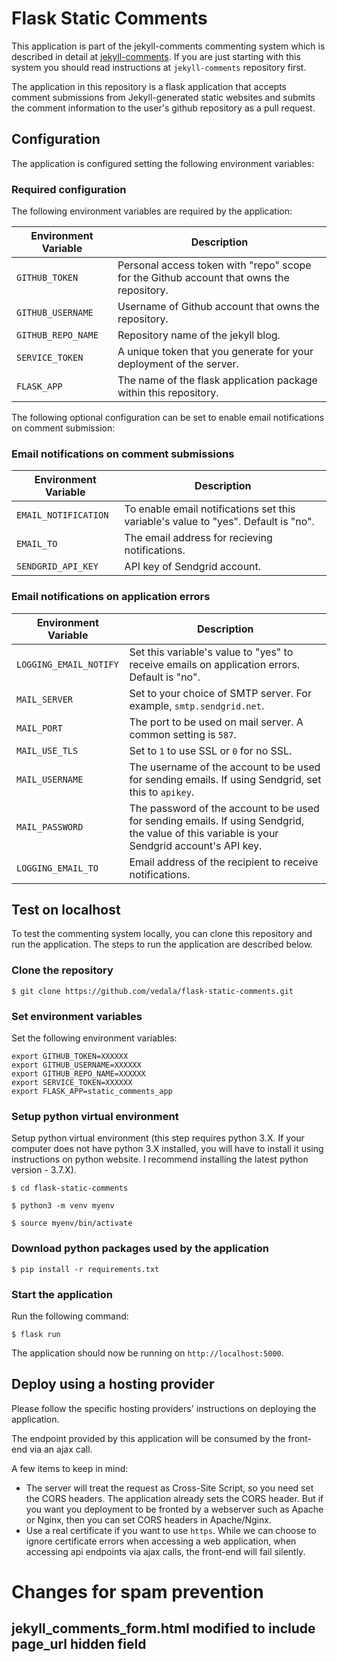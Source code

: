 # Flask Static Comments

This application is part of the jekyll-comments commenting system
which is described in detail at [jekyll-comments](https://github.com/vedala/jekyll-comments.git). If you are just starting with this system you should read instructions at `jekyll-comments` repository first.

The application in this repository is a flask application that accepts comment submissions from Jekyll-generated static websites and submits the comment information to the user's
github repository as a pull request.


## Configuration

The application is configured setting the following environment variables:


### Required configuration

The following environment variables are required by the application:

| Environment Variable | Description |
| --- | --- |
| `GITHUB_TOKEN` | Personal access token with "repo" scope for the Github account that owns the repository.
| `GITHUB_USERNAME` | Username of Github account that owns the repository.
| `GITHUB_REPO_NAME` | Repository name of the jekyll blog.
| `SERVICE_TOKEN` | A unique token that you generate for your deployment of the server.
| `FLASK_APP` | The name of the flask application package within this repository.


The following optional configuration can be set to enable email notifications on
comment submission:

### Email notifications on comment submissions

| Environment Variable | Description |
| --- | --- |
|`EMAIL_NOTIFICATION`| To enable email notifications set this variable's value to "yes". Default is "no".|
|`EMAIL_TO`|The email address for recieving notifications.|
|`SENDGRID_API_KEY`|API key of Sendgrid account.|


### Email notifications on application errors

| Environment Variable | Description |
| --- | --- |
|`LOGGING_EMAIL_NOTIFY`| Set this variable's value to "yes" to receive emails on application errors. Default is "no".|
|`MAIL_SERVER`| Set to your choice of SMTP server. For example, `smtp.sendgrid.net`.|
|`MAIL_PORT`| The port to be used on mail server. A common setting is `587`.|
|`MAIL_USE_TLS`| Set to `1` to use SSL or `0` for no SSL.|
|`MAIL_USERNAME`| The username of the account to be used for sending emails. If using Sendgrid, set this to `apikey`.|
|`MAIL_PASSWORD`| The password of the account to be used for sending emails. If using Sendgrid, the value of this variable is your Sendgrid account's API key.|
|`LOGGING_EMAIL_TO`| Email address of the recipient to receive notifications.|

## Test on localhost

To test the commenting system locally, you can clone this repository and run the application. The steps to run the application are described below.

### Clone the repository

```
$ git clone https://github.com/vedala/flask-static-comments.git
```

### Set environment variables

Set the following environment variables:

```
export GITHUB_TOKEN=XXXXXX
export GITHUB_USERNAME=XXXXXX
export GITHUB_REPO_NAME=XXXXXX
export SERVICE_TOKEN=XXXXXX
export FLASK_APP=static_comments_app
```

### Setup python virtual environment

Setup python virtual environment (this step requires python 3.X. If your computer does
not have python 3.X installed, you will have to install it using instructions on python
website. I recommend installing the latest python version - 3.7.X).

```
$ cd flask-static-comments

$ python3 -m venv myenv

$ source myenv/bin/activate
```

### Download python packages used by the application

```
$ pip install -r requirements.txt
```

### Start the application

Run the following command:

```
$ flask run
```

The application should now be running on `http://localhost:5000`.


## Deploy using a hosting provider

Please follow the specific hosting providers' instructions on deploying the application.

The endpoint provided by this application will be consumed by the front-end via
an ajax call.

A few items to keep in mind:

* The server will treat the request as Cross-Site Script, so you need set the CORS headers. The application already sets the CORS header. But if you want you deployment to be fronted by a webserver such as Apache or Nginx, then you can set CORS headers in Apache/Nginx.
* Use a real certificate if you want to use `https`. While we can choose to ignore certificate errors when accessing a web application, when accessing api endpoints via ajax calls, the front-end will fail silently.


# Changes for spam prevention

## jekyll_comments_form.html modified to include page_url hidden field
